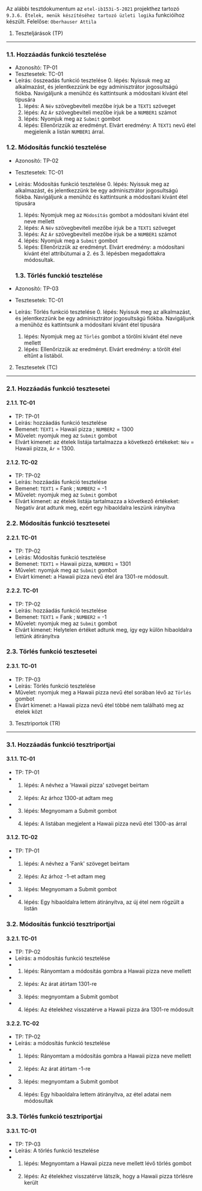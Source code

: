 Az alábbi tesztdokumentum az `etel-ib153i-5-2021` projekthez tartozó
`9.3.6. Ételek, menük készítéséhez tartozó üzleti logika` funkcióihoz
készült. Felelőse: `Oberhauser Attila`

1. Teszteljárások (TP)
----------------------

### 1.1. Hozzáadás funkció tesztelése

-   Azonosító: TP-01
-   Tesztesetek: TC-01
-   Leírás: összeadás funkció tesztelése
    0.  lépés: Nyissuk meg az alkalmazást, és jelentkezzünk be egy
        adminisztrátor jogosultságú fiókba. Navigáljunk a menühöz és
        kattintsunk a módosítani kívánt étel típusára
    1.  lépés: A `Név` szövegbeviteli mezőbe írjuk be a `TEXT1` szöveget
    2.  lépés: Az `Ár` szövegbeviteli mezőbe írjuk be a `NUMBER1` számot
    3.  lépés: Nyomjuk meg az `Submit` gombot
    4.  lépés: Ellenőrizzük az eredményt. Elvárt eredmény: A `TEXT1`
        nevű étel megjelenik a listán `NUMBER1` árral.

### 1.2. Módosítás funckió tesztelése

-   Azonosító: TP-02
-   Tesztesetek: TC-01
-   Leírás: Módosítás funkció tesztelése
    0.  lépés: Nyissuk meg az alkalmazást, és jelentkezzünk be egy
        adminisztrátor jogosultságú fiókba. Navigáljunk a menühöz és
        kattintsunk a módosítani kívánt étel típusára
    1.  lépés: Nyomjuk meg az `Módosítás` gombot a módosítani kívánt
        étel neve mellett
    2.  lépés: A `Név` szövegbeviteli mezőbe írjuk be a `TEXT1` szöveget
    3.  lépés: Az `Ár` szövegbeviteli mezőbe írjuk be a `NUMBER1` számot
    4.  lépés: Nyomjuk meg a `Submit` gombot
    5.  lépés: Ellenőrizzük az eredményt. Elvárt eredmény: a módosítani
        kívánt étel attribútumai a 2. és 3. lépésben megadottakra
        módosultak.

    ### 1.3. Törlés funckió tesztelése

-   Azonosító: TP-03
-   Tesztesetek: TC-01
-   Leírás: Törlés funkció tesztelése
    0.  lépés: Nyissuk meg az alkalmazást, és jelentkezzünk be egy
        adminisztrátor jogosultságú fiókba. Navigáljunk a menühöz és
        kattintsunk a módosítani kívánt étel típusára
    1.  lépés: Nyomjuk meg az `Törlés` gombot a törölni kívánt étel neve
        mellett
    2.  lépés: Ellenőrizzük az eredményt. Elvárt eredmény: a törölt étel
        eltűnt a listából.

2. Tesztesetek (TC)
-------------------

### 2.1. Hozzáadás funkció tesztesetei

#### 2.1.1. TC-01

-   TP: TP-01
-   Leírás: hozzáadás funkció tesztelése
-   Bemenet: `TEXT1` = Hawaii pizza ; `NUMBER2` = 1300
-   Művelet: nyomjuk meg az `Submit` gombot
-   Elvárt kimenet: az ételek listája tartalmazza a következő értékeket:
    `Név` = Hawaii pizza, `Ár` = 1300.
    
#### 2.1.2. TC-02

-   TP: TP-02
-   Leírás: hozzáadás funkció tesztelése
-   Bemenet: `TEXT1` = Fank ; `NUMBER2` = -1
-   Művelet: nyomjuk meg az `Submit` gombot
-   Elvárt kimenet: az ételek listája tartalmazza a következő értékeket:
    Negatív árat adtunk meg, ezért egy hibaoldalra leszünk irányítva
    

### 2.2. Módosítás funkció tesztesetei

#### 2.2.1. TC-01

-   TP: TP-02
-   Leírás: Módosítás funkció tesztelése
-   Bemenet: `TEXT1` = Hawaii pizza, `NUMBER1` = 1301
-   Művelet: nyomjuk meg az `Submit` gombot
-   Elvárt kimenet: a Hawaii pizza nevű étel ára 1301-re módosult.

#### 2.2.2. TC-01

-   TP: TP-02
-   Leírás: hozzáadás funkció tesztelése
-   Bemenet: `TEXT1` = Fank ; `NUMBER2` = -1
-   Művelet: nyomjuk meg az `Submit` gombot
-   Elvárt kimenet: Helytelen értéket adtunk meg, így egy külön hibaoldalra lettünk átirányítva
    

### 2.3. Törlés funkció tesztesetei

#### 2.3.1. TC-01

-   TP: TP-03
-   Leírás: Törlés funkció tesztelése
-   Művelet: nyomjuk meg a Hawaii pizza nevű étel sorában lévő az
    `Törlés` gombot
-   Elvárt kimenet: a Hawaii pizza nevű étel többé nem található meg az
    ételek közt

3. Tesztriportok (TR)
-------------------

### 3.1. Hozzáadás funkció tesztriportjai

#### 3.1.1. TC-01

-   TP: TP-01
-   1. lépés: A névhez a 'Hawaii pizza' szöveget beírtam
-   2. lépés: Az árhoz 1300-at adtam meg
-   3. lépés: Megnyomam a Submit gombot
-   4. lépés: A listában megjelent a Hawaii pizza nevű étel 1300-as árral

#### 3.1.2. TC-02

-   TP: TP-01
-   1. lépés: A névhez a 'Fank' szöveget beírtam
-   2. lépés: Az árhoz -1-et adtam meg
-   3. lépés: Megnyomam a Submit gombot
-   4. lépés: Egy hibaoldalra lettem átirányítva, az új étel nem rögzült a listán

### 3.2. Módosítás funkció tesztriportjai

#### 3.2.1. TC-01

-   TP: TP-02
-   Leírás: a módosítás funkció tesztelése
-   1. lépés: Rányomtam a módosítás gombra a Hawaii pizza neve mellett
-   2. lépés: Az árat átírtam 1301-re
-   3. lépés: megnyomtam a Submit gombot
-   4. lépés: Az ételekhez visszatérve a Hawaii pizza ára 1301-re módosult	

#### 3.2.2. TC-02

-   TP: TP-02
-   Leírás: a módosítás funkció tesztelése
-   1. lépés: Rányomtam a módosítás gombra a Hawaii pizza neve mellett
-   2. lépés: Az árat átírtam -1-re
-   3. lépés: megnyomtam a Submit gombot
-   4. lépés: Egy hibaoldalra lettem átirányítva, az étel adatai nem módosultak


### 3.3. Törlés funkció tesztriportjai

#### 3.3.1. TC-01

-   TP: TP-03
-   Leírás: A törlés funkció tesztelése
-   1. lépés: Megnyomtam a Hawaii pizza neve mellett lévő törlés gombot
-   2. lépés: Az ételekhez visszatérve látszik, hogy a Hawaii pizza törlésre került


